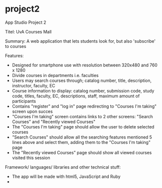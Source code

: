 project2
========

App Studio Project 2

Titel: UvA Courses Mall

Summary: A web application that lets students look for, but also 'subscribe' to courses

Features:

  - Designed for smartphone use with resolution between 320x480 and 760 x 1280
  - Divide courses in departments i.e. faculties
  - Users may search courses through; catalog number, title, description, instructor, faculty, EC
  - Course information to display: catalog number, submission code, study code, titles, faculty, EC, descriptions, 
    staff, maximum amount of participants
  - Contains "register" and "log in" page redirecting to "Courses I'm taking" screen upon succes
  - "Courses I'm taking" screen contains links to 2 other screens: "Search Courses" and "Recently viewed Courses"
  - The "Courses I'm taking" page should allow the user to delete selected courses
  - "Search Courses" should allow all the searching features mentioned 5 lines above and select them, adding them
    to the "Courses I'm taking" page
  - The "Recently viewed Courses" page should show all viewed courses visited this session

Framework/ languages/ libraries and other technical stuff:

  - The app will be made with html5, JavaScript and Ruby
  - 
